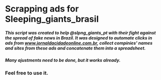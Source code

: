 # Scrapping ads for Sleeping_giants_brasil

##### This script was created to help @slpng_giants_pt with their fight against the spread of fake news in Brazil. It was designed to automate clicks in ads from www.jornaldacidadeonline.com.br, collect compinies' names and sites from these ads and concatenate them into a spreadsheet.

##### Many ajustments need to be done, but it works already.

### Feel free to use it. 
